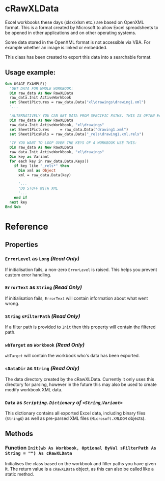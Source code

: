 # cRawXLData
Excel workbooks these days (xlsx/xlsm etc.) are based on OpenXML format. This is a format created by Microsoft to allow Excel spreadsheets to be opened in other applications and on other operating systems.

Some data stored in the OpenXML format is not accessible via VBA. For example whether an image is linked or embedded.

This class has been created to export this data into a searchable format.

## Usage example:

```vb
Sub USAGE_EXAMPLE()
  'GET DATA FOR WHOLE WORKBOOK:
  Dim raw_data As New RawXLData
  raw_data.Init ActiveWorkbook
  set Sheet1Pictures = raw_data.Data("xl\drawings\drawing1.xml")
  '...

  'ALTERNATIVELY YOU CAN GET DATA FROM SPECIFIC PATHS. THIS IS OFTEN FASTER THAN OBTAINING THE WHOLE WORKBOOK:
  Dim raw_data As New RawXLData
  raw_data.Init ActiveWorkbook, "xl\drawings"
  set Sheet1Pictures     = raw_data.Data("drawing1.xml")
  set Sheet1PicsRels = raw_data.Data("_rels\drawing1.xml.rels")

  'IF YOU WANT TO LOOP OVER THE KEYS OF A WORKBOOK USE THIS:
  Dim raw_data As New RawXLData
  raw_data.Init ActiveWorkbook, "xl\drawings"
  Dim key as Variant
  for each key in raw_data.Data.Keys()
    if key like "_rels*" then
      Dim xml as Object
      xml = raw_data.Data(key)

      '...
      'DO STUFF WITH XML
      '...
    end if
  next key
End Sub
```

# Reference

## Properties

### `ErrorLevel` as **`Long`** *(Read Only)*

If initialisation fails, a non-zero `ErrorLevel` is raised. This helps you prevent custom error handling.

### `ErrorText` as **`String`** *(Read Only)*

If initialisation fails, `ErrorText` will contain information about what went wrong.

### **`String`** `sFilterPath` *(Read Only)*

If a filter path is provided to `Init` then this property will contain the filtered path.

### `wbTarget` as **`Workbook`** *(Read Only)*

`wbTarget` will contain the workbook who's data has been exported.

### `sDataDir` as **`String`** *(Read Only)*

The data directory created by the cRawXLData. Currently it only uses this directory for parsing, however in the future this may also be used to create modify workbook XML data.

### `Data` as  *`Scripting.Dictionary` of `<String`,`Variant>`*

This dictionary contains all exported Excel data, including binary files (`String`s) as well as pre-parsed XML files (`Microsoft.XMLDOM` objects).

## Methods

### Function `Init(wb As Workbook, Optional ByVal sFilterPath As String = "") As cRawXLData`

Initialises the class based on the workbook and filter paths you have given it. The return value is a `cRawXLData` object, as this can also be called like a static method.

